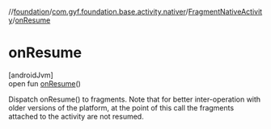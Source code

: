 //[foundation](../../../index.md)/[com.gyf.foundation.base.activity.nativer](../index.md)/[FragmentNativeActivity](index.md)/[onResume](on-resume.md)

# onResume

[androidJvm]\
open fun [onResume](on-resume.md)()

 Dispatch onResume() to fragments. Note that for better inter-operation with older versions of the platform, at the point of this call the fragments attached to the activity are not resumed.